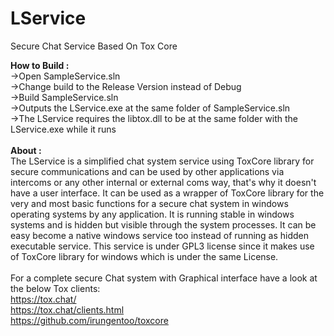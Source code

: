# LService
Secure Chat Service Based On Tox Core

<b>How to Build :</b>
<br>->Open SampleService.sln
<br>->Change build to the Release Version instead of Debug
<br>->Build SampleService.sln
<br>->Outputs the LService.exe at the same folder of SampleService.sln
<br>->The LService requires the libtox.dll to be at the same folder with the LService.exe while it runs
<br>
<br>
<b>About :</b>
<br>The LService is a simplified chat system service using ToxCore library for secure communications 
and can be used by other applications via intercoms or any other internal or external coms way,
that's why it doesn't have a user interface.
It can be used as a wrapper of ToxCore library for the very and most basic functions for 
a secure chat system in windows operating systems by any application.
It is running stable in windows systems and is hidden but visible through the system processes.
It can be easy become a native windows service too instead of running as hidden executable service.
This service is under GPL3 license since it makes use of ToxCore library for windows which is under the same License.
<br>
<br>For a complete secure Chat system with Graphical interface have a look at the below Tox clients:
<br>https://tox.chat/
<br>https://tox.chat/clients.html
<br>https://github.com/irungentoo/toxcore


